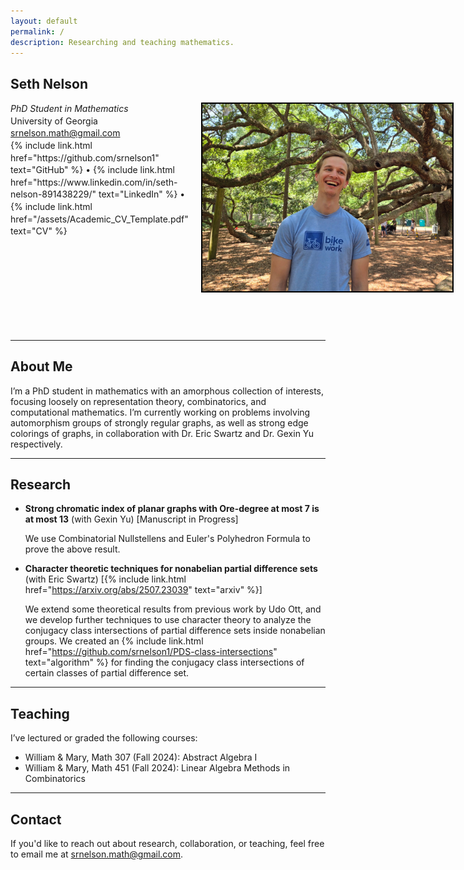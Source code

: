 ```yaml
---
layout: default
permalink: /
description: Researching and teaching mathematics.
---
```


<h2 class="title">
  Seth Nelson
</h2>

<div style="display: flex;">
  <div style="line-height: 1.4em; flex: 1;">
    <em>PhD Student in Mathematics</em><br>
    University of Georgia<br>
    <a href="mailto:&#115;&#114;&#110;&#101;&#108;&#115;&#111;&#110;&#46;&#109;&#97;&#116;&#104;&#64;&#103;&#109;&#97;&#105;&#108;&#46;&#99;&#111;&#109;">
      &#115;&#114;&#110;&#101;&#108;&#115;&#111;&#110;&#46;&#109;&#97;&#116;&#104;&#64;&#103;&#109;&#97;&#105;&#108;&#46;&#99;&#111;&#109;
    </a> <br>
    {% include link.html href="https://github.com/srnelson1" text="GitHub" %} • {% include link.html href="https://www.linkedin.com/in/seth-nelson-891438229/" text="LinkedIn" %} • {% include link.html href="/assets/Academic_CV_Template.pdf" text="CV" %}
  </div>
  <img src="/assets/images/my_portrait.jpg" alt="Headshot" style="width: 400px; margin-left: 20px; margin-bottom: 45px; vertical-align: top; border: 2px solid black;">
</div>

<br>

---

<h2 class="subtitle">
  About Me
</h2>

I’m a PhD student in mathematics with an amorphous collection of interests, focusing loosely on representation theory, combinatorics, and computational mathematics. I’m currently working on problems involving automorphism groups of strongly regular graphs, as well as strong edge colorings of graphs, in collaboration with Dr. Eric Swartz and Dr. Gexin Yu respectively.

---

<h2 class="subtitle">
  Research
</h2>

 
- **Strong chromatic index of planar graphs with Ore-degree at most 7 is at most 13** (with Gexin Yu) [Manuscript in Progress]

  We use Combinatorial Nullstellens and Euler's Polyhedron Formula to prove the above result.

- **Character theoretic techniques for nonabelian partial difference sets** (with Eric Swartz) [{% include link.html href="https://arxiv.org/abs/2507.23039" text="arxiv" %}]

  We extend some theoretical results from previous work by Udo Ott, and we develop further techniques to use character theory to analyze the conjugacy class intersections of partial difference sets inside nonabelian groups. We created an {% include link.html href="https://github.com/srnelson1/PDS-class-intersections" text="algorithm" %} for finding the conjugacy class intersections of certain classes of partial difference set. 

---

<h2 class="subtitle">
  Teaching
</h2>

I’ve lectured or graded the following courses:

- William & Mary, Math 307 (Fall 2024): Abstract Algebra I
- William & Mary, Math 451 (Fall 2024): Linear Algebra Methods in Combinatorics

---

<h2 class="subtitle">
  Contact
</h2>

If you'd like to reach out about research, collaboration, or teaching, feel free to email me at <a href="mailto:&#115;&#114;&#110;&#101;&#108;&#115;&#111;&#110;&#46;&#109;&#97;&#116;&#104;&#64;&#103;&#109;&#97;&#105;&#108;&#46;&#99;&#111;&#109;">&#115;&#114;&#110;&#101;&#108;&#115;&#111;&#110;&#46;&#109;&#97;&#116;&#104;&#64;&#103;&#109;&#97;&#105;&#108;&#46;&#99;&#111;&#109;</a>.



